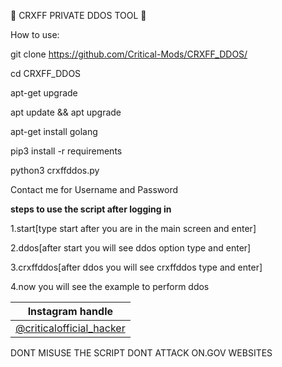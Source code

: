 🚀 CRXFF PRIVATE DDOS TOOL 🚀


How to use: 

git clone https://github.com/Critical-Mods/CRXFF_DDOS/

cd CRXFF_DDOS

apt-get upgrade

apt update && apt upgrade

apt-get install golang

pip3 install -r requirements

python3 crxffddos.py

Contact me for Username and Password

**steps to use the script after logging in**

1.start[type start after you are in the main screen and enter]

2.ddos[after start you will see ddos option type and enter]

3.crxffddos[after ddos you will see crxffddos type and enter]

4.now you will see the example to perform ddos




| Instagram handle |
| ---------------- |
|[@criticalofficial_hacker](https://www.instagram.com/criticalofficial_hacker/)

DONT MISUSE THE SCRIPT DONT ATTACK ON.GOV WEBSITES





